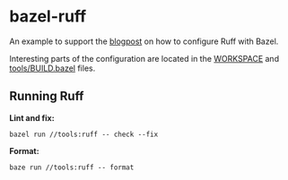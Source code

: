 # bazel-ruff

An example to support the [blogpost](https://philuvarov.io/bazel-can-be-ruff/) on how to configure
Ruff with Bazel.

Interesting parts of the configuration are located in the [WORKSPACE](https://github.com/philipuvarov/bazel-ruff/blob/main/WORKSPACE#L36) and [tools/BUILD.bazel](https://github.com/philipuvarov/bazel-ruff/blob/main/tools/BUILD.bazel) files.


## Running Ruff

**Lint and fix:**

```shell
bazel run //tools:ruff -- check --fix
```

**Format:**
```shell
baze run //tools:ruff -- format
```
